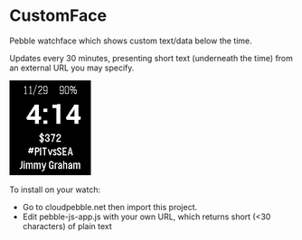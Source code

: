 # CustomFace
Pebble watchface which shows custom text/data below the time.

Updates every 30 minutes, presenting short text (underneath the time) from an external URL you may specify.

<img src="https://github.com/SteveV916/CustomFace/blob/master/resources/images/download.png">

To install on your watch:

- Go to cloudpebble.net then import this project.
- Edit pebble-js-app.js with your own URL, which returns short (<30 characters) of plain text

